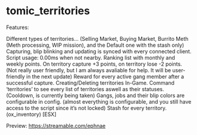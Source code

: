 # tomic_territories

Features:

  Different types of territories… (Selling Market, Buying Market, Burrito Meth (Meth processing, WIP mission), and the Default one with the stash only)
  Capturing, blip blinking and updating is synced with every connected client.
  Script usage: 0.00ms when not nearby.
  Ranking list with monthly and weekly points. On territory capture +3 points, on territory lose -2 points. (Not really user friendly, but I am always avaliable for help. It will be user-friendly in the next update)
  Reward for every active gang member after a successful capture.
  Creating/Deleting territories In-Game.
  Command ‘territories’ to see every list of territories aswell as their statuses. (Cooldown, is currently being taken)
  Gangs, jobs and their blip colors are configurable in config. (almost everything is configurable, and you still have access to the script since it’s not locked)
  Stash for every territory. (ox_inventory) [ESX]

Preview: https://streamable.com/ephnae
